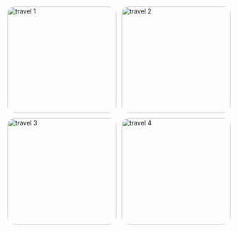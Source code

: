 <style>
  .travel-grid{
    display: grid;
    grid-template-columns: repeat(auto-fill, minmax(220px, 1fr));
    gap: 12px;
  }
  .travel-grid img{
    width: 100%;
    height: 240px;            /* 卡片统一高度，避免长图太高 */
    object-fit: cover;        /* 居中裁切，铺满区域 */
    border-radius: 1rem;      /* 圆角和模板统一 */
  }
</style>

<div class="travel-grid">
  <img src="{{ '/assets/images/travel/IMG_3550.jpg' | relative_url }}" alt="travel 1">
  <img src="{{ '/assets/images/travel/IMG_3552.jpg' | relative_url }}" alt="travel 2">
  <img src="{{ '/assets/images/travel/IMG_3568.jpg' | relative_url }}" alt="travel 3">
  <img src="{{ '/assets/images/travel/IMG_3569.jpg' | relative_url }}" alt="travel 4">
  <!-- 想继续加图，按同样格式往下加即可 -->
</div>

